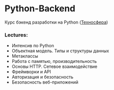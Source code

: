 # Python-Backend

Курс бэкенд разработки на Python ([Техносфера](https://sphere.mail.ru/))

### Lectures:
- Интенсив по Python
- Объектная модель. Типы и структуры данных
- Метаклассы
- Работа с памятью, производительность
- Основы HTTP. Сетевое взаимодействие
- Фреймворки и API
- Авторизация и безопасность
- Безопасность веб-приложений